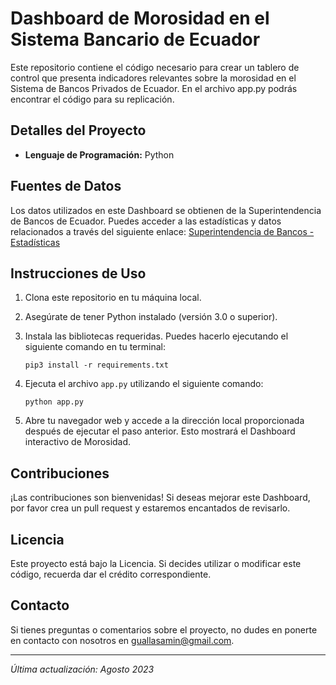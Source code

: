 # Dashboard de Morosidad en el Sistema Bancario de Ecuador

Este repositorio contiene el código necesario para crear un tablero de control que presenta indicadores relevantes sobre la morosidad en el Sistema de Bancos Privados de Ecuador. En el archivo app.py podrás encontrar el código para su replicación.

## Detalles del Proyecto

- **Lenguaje de Programación:** Python

## Fuentes de Datos

Los datos utilizados en este Dashboard se obtienen de la Superintendencia de Bancos de Ecuador. Puedes acceder a las estadísticas y datos relacionados a través del siguiente enlace: [Superintendencia de Bancos - Estadísticas](https://www.superbancos.gob.ec/estadisticas/portalestudios/bancos/)

## Instrucciones de Uso

1. Clona este repositorio en tu máquina local.
2. Asegúrate de tener Python instalado (versión 3.0 o superior).
3. Instala las bibliotecas requeridas. Puedes hacerlo ejecutando el siguiente comando en tu terminal:

   ```
   pip3 install -r requirements.txt
   ```

4. Ejecuta el archivo `app.py` utilizando el siguiente comando:

   ```
   python app.py
   ```

5. Abre tu navegador web y accede a la dirección local proporcionada después de ejecutar el paso anterior. Esto mostrará el Dashboard interactivo de Morosidad.

## Contribuciones

¡Las contribuciones son bienvenidas! Si deseas mejorar este Dashboard, por favor crea un pull request y estaremos encantados de revisarlo.

## Licencia

Este proyecto está bajo la Licencia. Si decides utilizar o modificar este código, recuerda dar el crédito correspondiente.

## Contacto

Si tienes preguntas o comentarios sobre el proyecto, no dudes en ponerte en contacto con nosotros en [guallasamin@gmail.com](mailto:guallasamin@gmail.com).

---
*Última actualización: Agosto 2023*
